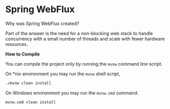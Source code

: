 # Spring WebFlux

Why was Spring WebFlux created?

Part of the answer is the need for a non-blocking web stack to handle concurrency 
with a small number of threads and scale with fewer hardware resources.

**How to Compile**

You can compile the project only by running the `mvnw` command line script.

On *nix environment you may run the `mvnw` shell script,
```bash
./mvnw clean install
```

On Windows environment you may run the `mvnw.cmd` command.
```bash
mvnw.cmd clean install
```
